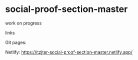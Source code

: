# social-proof-section-master

work on progress

links

Git pages:


Netlify:
https://itzjter-social-proof-section-master.netlify.app/
